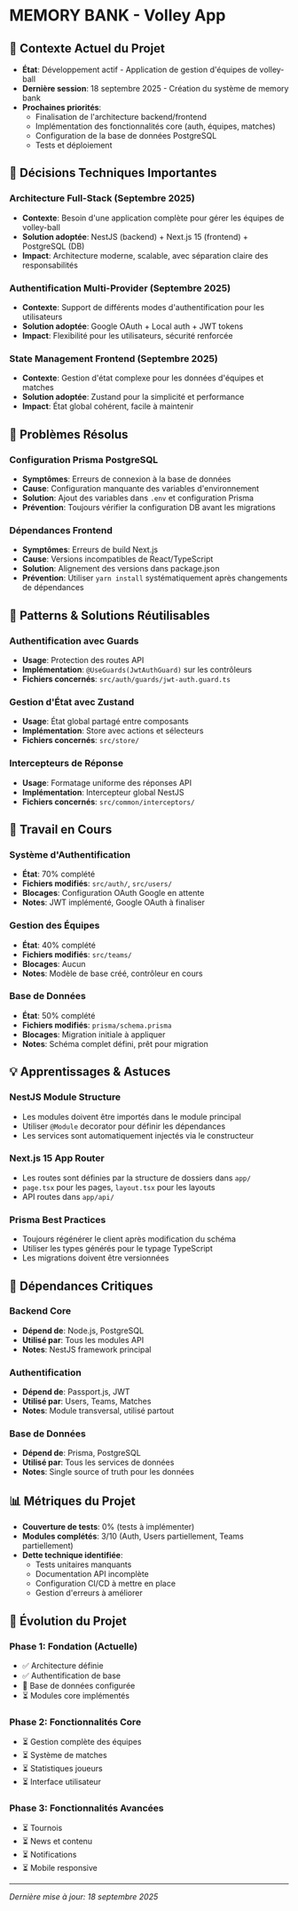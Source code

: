# MEMORY BANK - Volley App

## 🧠 Contexte Actuel du Projet
- **État**: Développement actif - Application de gestion d'équipes de volley-ball
- **Dernière session**: 18 septembre 2025 - Création du système de memory bank
- **Prochaines priorités**:
  - Finalisation de l'architecture backend/frontend
  - Implémentation des fonctionnalités core (auth, équipes, matches)
  - Configuration de la base de données PostgreSQL
  - Tests et déploiement

## 📝 Décisions Techniques Importantes

### Architecture Full-Stack (Septembre 2025)
- **Contexte**: Besoin d'une application complète pour gérer les équipes de volley-ball
- **Solution adoptée**: NestJS (backend) + Next.js 15 (frontend) + PostgreSQL (DB)
- **Impact**: Architecture moderne, scalable, avec séparation claire des responsabilités

### Authentification Multi-Provider (Septembre 2025)
- **Contexte**: Support de différents modes d'authentification pour les utilisateurs
- **Solution adoptée**: Google OAuth + Local auth + JWT tokens
- **Impact**: Flexibilité pour les utilisateurs, sécurité renforcée

### State Management Frontend (Septembre 2025)
- **Contexte**: Gestion d'état complexe pour les données d'équipes et matches
- **Solution adoptée**: Zustand pour la simplicité et performance
- **Impact**: État global cohérent, facile à maintenir

## 🐛 Problèmes Résolus

### Configuration Prisma PostgreSQL
- **Symptômes**: Erreurs de connexion à la base de données
- **Cause**: Configuration manquante des variables d'environnement
- **Solution**: Ajout des variables dans `.env` et configuration Prisma
- **Prévention**: Toujours vérifier la configuration DB avant les migrations

### Dépendances Frontend
- **Symptômes**: Erreurs de build Next.js
- **Cause**: Versions incompatibles de React/TypeScript
- **Solution**: Alignement des versions dans package.json
- **Prévention**: Utiliser `yarn install` systématiquement après changements de dépendances

## 🔧 Patterns & Solutions Réutilisables

### Authentification avec Guards
- **Usage**: Protection des routes API
- **Implémentation**: `@UseGuards(JwtAuthGuard)` sur les contrôleurs
- **Fichiers concernés**: `src/auth/guards/jwt-auth.guard.ts`

### Gestion d'État avec Zustand
- **Usage**: État global partagé entre composants
- **Implémentation**: Store avec actions et sélecteurs
- **Fichiers concernés**: `src/store/`

### Intercepteurs de Réponse
- **Usage**: Formatage uniforme des réponses API
- **Implémentation**: Intercepteur global NestJS
- **Fichiers concernés**: `src/common/interceptors/`

## 🚧 Travail en Cours

### Système d'Authentification
- **État**: 70% complété
- **Fichiers modifiés**: `src/auth/`, `src/users/`
- **Blocages**: Configuration OAuth Google en attente
- **Notes**: JWT implémenté, Google OAuth à finaliser

### Gestion des Équipes
- **État**: 40% complété
- **Fichiers modifiés**: `src/teams/`
- **Blocages**: Aucun
- **Notes**: Modèle de base créé, contrôleur en cours

### Base de Données
- **État**: 50% complété
- **Fichiers modifiés**: `prisma/schema.prisma`
- **Blocages**: Migration initiale à appliquer
- **Notes**: Schéma complet défini, prêt pour migration

## 💡 Apprentissages & Astuces

### NestJS Module Structure
- Les modules doivent être importés dans le module principal
- Utiliser `@Module` decorator pour définir les dépendances
- Les services sont automatiquement injectés via le constructeur

### Next.js 15 App Router
- Les routes sont définies par la structure de dossiers dans `app/`
- `page.tsx` pour les pages, `layout.tsx` pour les layouts
- API routes dans `app/api/`

### Prisma Best Practices
- Toujours régénérer le client après modification du schéma
- Utiliser les types générés pour le typage TypeScript
- Les migrations doivent être versionnées

## 🔗 Dépendances Critiques

### Backend Core
- **Dépend de**: Node.js, PostgreSQL
- **Utilisé par**: Tous les modules API
- **Notes**: NestJS framework principal

### Authentification
- **Dépend de**: Passport.js, JWT
- **Utilisé par**: Users, Teams, Matches
- **Notes**: Module transversal, utilisé partout

### Base de Données
- **Dépend de**: Prisma, PostgreSQL
- **Utilisé par**: Tous les services de données
- **Notes**: Single source of truth pour les données

## 📊 Métriques du Projet

- **Couverture de tests**: 0% (tests à implémenter)
- **Modules complétés**: 3/10 (Auth, Users partiellement, Teams partiellement)
- **Dette technique identifiée**:
  - Tests unitaires manquants
  - Documentation API incomplète
  - Configuration CI/CD à mettre en place
  - Gestion d'erreurs à améliorer

## 🔄 Évolution du Projet

### Phase 1: Fondation (Actuelle)
- ✅ Architecture définie
- ✅ Authentification de base
- 🔄 Base de données configurée
- ⏳ Modules core implémentés

### Phase 2: Fonctionnalités Core
- ⏳ Gestion complète des équipes
- ⏳ Système de matches
- ⏳ Statistiques joueurs
- ⏳ Interface utilisateur

### Phase 3: Fonctionnalités Avancées
- ⏳ Tournois
- ⏳ News et contenu
- ⏳ Notifications
- ⏳ Mobile responsive

---

*Dernière mise à jour: 18 septembre 2025*